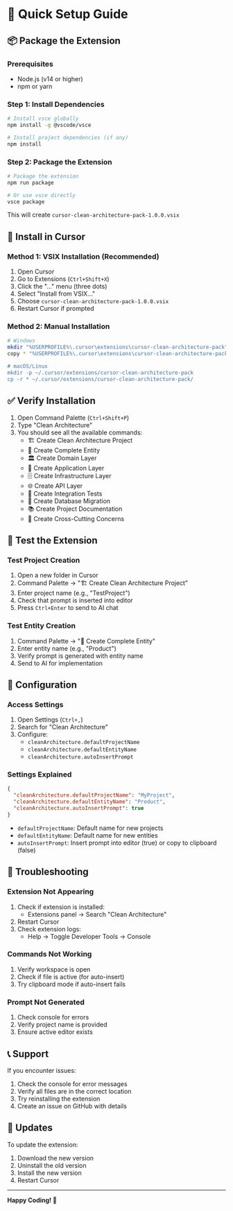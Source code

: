 # 🚀 Quick Setup Guide

## 📦 Package the Extension

### Prerequisites
- Node.js (v14 or higher)
- npm or yarn

### Step 1: Install Dependencies
```bash
# Install vsce globally
npm install -g @vscode/vsce

# Install project dependencies (if any)
npm install
```

### Step 2: Package the Extension
```bash
# Package the extension
npm run package

# Or use vsce directly
vsce package
```

This will create `cursor-clean-architecture-pack-1.0.0.vsix`

## 🔧 Install in Cursor

### Method 1: VSIX Installation (Recommended)
1. Open Cursor
2. Go to Extensions (`Ctrl+Shift+X`)
3. Click the "..." menu (three dots)
4. Select "Install from VSIX..."
5. Choose `cursor-clean-architecture-pack-1.0.0.vsix`
6. Restart Cursor if prompted

### Method 2: Manual Installation
```bash
# Windows
mkdir "%USERPROFILE%\.cursor\extensions\cursor-clean-architecture-pack"
copy * "%USERPROFILE%\.cursor\extensions\cursor-clean-architecture-pack\"

# macOS/Linux
mkdir -p ~/.cursor/extensions/cursor-clean-architecture-pack
cp -r * ~/.cursor/extensions/cursor-clean-architecture-pack/
```

## ✅ Verify Installation

1. Open Command Palette (`Ctrl+Shift+P`)
2. Type "Clean Architecture"
3. You should see all the available commands:
   - 🏗️ Create Clean Architecture Project
   - 🎯 Create Complete Entity
   - 🏛️ Create Domain Layer
   - 📝 Create Application Layer
   - 🗄️ Create Infrastructure Layer
   - 🌐 Create API Layer
   - 🧪 Create Integration Tests
   - 🔄 Create Database Migration
   - 📚 Create Project Documentation
   - 🔧 Create Cross-Cutting Concerns

## 🎯 Test the Extension

### Test Project Creation
1. Open a new folder in Cursor
2. Command Palette → "🏗️ Create Clean Architecture Project"
3. Enter project name (e.g., "TestProject")
4. Check that prompt is inserted into editor
5. Press `Ctrl+Enter` to send to AI chat

### Test Entity Creation
1. Command Palette → "🎯 Create Complete Entity"
2. Enter entity name (e.g., "Product")
3. Verify prompt is generated with entity name
4. Send to AI for implementation

## 🔧 Configuration

### Access Settings
1. Open Settings (`Ctrl+,`)
2. Search for "Clean Architecture"
3. Configure:
   - `cleanArchitecture.defaultProjectName`
   - `cleanArchitecture.defaultEntityName`
   - `cleanArchitecture.autoInsertPrompt`

### Settings Explained
```json
{
  "cleanArchitecture.defaultProjectName": "MyProject",
  "cleanArchitecture.defaultEntityName": "Product",
  "cleanArchitecture.autoInsertPrompt": true
}
```

- `defaultProjectName`: Default name for new projects
- `defaultEntityName`: Default name for new entities
- `autoInsertPrompt`: Insert prompt into editor (true) or copy to clipboard (false)

## 🐛 Troubleshooting

### Extension Not Appearing
1. Check if extension is installed:
   - Extensions panel → Search "Clean Architecture"
2. Restart Cursor
3. Check extension logs:
   - Help → Toggle Developer Tools → Console

### Commands Not Working
1. Verify workspace is open
2. Check if file is active (for auto-insert)
3. Try clipboard mode if auto-insert fails

### Prompt Not Generated
1. Check console for errors
2. Verify project name is provided
3. Ensure active editor exists

## 📞 Support

If you encounter issues:
1. Check the console for error messages
2. Verify all files are in the correct location
3. Try reinstalling the extension
4. Create an issue on GitHub with details

## 🔄 Updates

To update the extension:
1. Download the new version
2. Uninstall the old version
3. Install the new version
4. Restart Cursor

---

**Happy Coding! 🚀** 